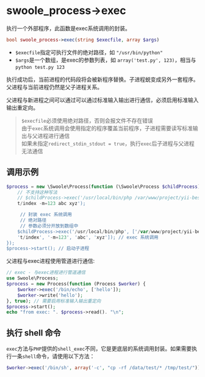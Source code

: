 # swoole_process->exec

执行一个外部程序，此函数是exec系统调用的封装。
```php
bool swoole_process->exec(string $execfile, array $args)
```

* `$execfile`指定可执行文件的绝对路径，如 `"/usr/bin/python"`
* `$args`是一个数组，是exec的参数列表，如 `array('test.py', 123)`，相当与`python test.py 123`

执行成功后，当前进程的代码段将会被新程序替换。子进程蜕变成另外一套程序。父进程与当前进程仍然是父子进程关系。

父进程与新进程之间可以通过可以通过标准输入输出进行通信，必须启用标准输入输出重定向。

> `$execfile`必须使用绝对路径，否则会报文件不存在错误   
> 由于`exec`系统调用会使用指定的程序覆盖当前程序，子进程需要读写标准输出与父进程进行通信  
> 如果未指定`redirect_stdin_stdout = true`，执行`exec`后子进程与父进程无法通信  

调用示例
----
```php
$process = new \Swoole\Process(function (\Swoole\Process $childProcess) {
    // 不支持这种写法
    // $childProcess->exec('/usr/local/bin/php /var/www/project/yii-best-practice/cli/yii 
	t/index -m=123 abc xyz');

     // 封装 exec 系统调用
     // 绝对路径
     // 参数必须分开放到数组中
    $childProcess->exec('/usr/local/bin/php', ['/var/www/project/yii-best-practice/cli/yii', 
	't/index', '-m=123', 'abc', 'xyz']); // exec 系统调用
});
$process->start(); // 启动子进程
```

父进程与exec进程使用管道进行通信:

```php
// exec - 与exec进程进行管道通信
use Swoole\Process;
$process = new Process(function (Process $worker) {
	$worker->exec('/bin/echo', ['hello']);
	$worker->write('hello');
}, true); // 需要启用标准输入输出重定向
$process->start();
echo "from exec: ". $process->read(). "\n";
```

执行 shell 命令
----
`exec`方法与`PHP`提供的`shell_exec`不同，它是更底层的系统调用封装。如果需要执行一条`shell`命令，请使用以下方法：

```php
$worker->exec('/bin/sh', array('-c', "cp -rf /data/test/* /tmp/test/"));
```
